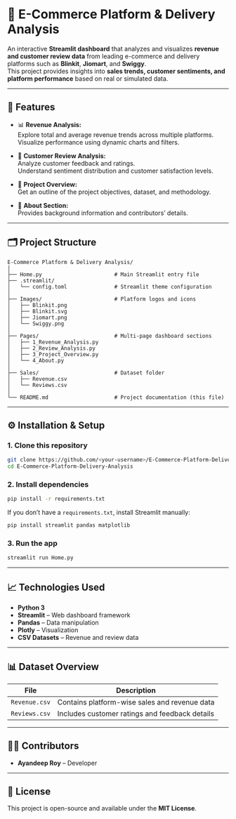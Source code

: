 # 🛒 E-Commerce Platform & Delivery Analysis

An interactive **Streamlit dashboard** that analyzes and visualizes **revenue and customer review data** from leading e-commerce and delivery platforms such as **Blinkit**, **Jiomart**, and **Swiggy**.  
This project provides insights into **sales trends, customer sentiments, and platform performance** based on real or simulated data.

---

## 🚀 Features

- 📊 **Revenue Analysis:**  
  Explore total and average revenue trends across multiple platforms.  
  Visualize performance using dynamic charts and filters.

- 💬 **Customer Review Analysis:**  
  Analyze customer feedback and ratings.  
  Understand sentiment distribution and customer satisfaction levels.

- 🧾 **Project Overview:**  
  Get an outline of the project objectives, dataset, and methodology.

- 🧠 **About Section:**  
  Provides background information and contributors’ details.

---

## 🗂️ Project Structure

```
E-Commerce Platform & Delivery Analysis/
│
├── Home.py                       # Main Streamlit entry file
├── .streamlit/
│   └── config.toml               # Streamlit theme configuration
│
├── Images/                       # Platform logos and icons
│   ├── Blinkit.png
│   ├── Blinkit.svg
│   ├── Jiomart.png
│   └── Swiggy.png
│
├── Pages/                        # Multi-page dashboard sections
│   ├── 1_Revenue_Analysis.py
│   ├── 2_Review_Analysis.py
│   ├── 3_Project_Overview.py
│   └── 4_About.py
│
├── Sales/                        # Dataset folder
│   ├── Revenue.csv
│   └── Reviews.csv
│
└── README.md                     # Project documentation (this file)
```

---

## ⚙️ Installation & Setup

### 1. Clone this repository
```bash
git clone https://github.com/<your-username>/E-Commerce-Platform-Delivery-Analysis.git
cd E-Commerce-Platform-Delivery-Analysis
```

### 2. Install dependencies
```bash
pip install -r requirements.txt
```

If you don’t have a `requirements.txt`, install Streamlit manually:
```bash
pip install streamlit pandas matplotlib
```

### 3. Run the app
```bash
streamlit run Home.py
```

---

## 📈 Technologies Used

- **Python 3**
- **Streamlit** – Web dashboard framework  
- **Pandas** – Data manipulation  
- **Plotly** – Visualization  
- **CSV Datasets** – Revenue and review data  

---

## 📊 Dataset Overview

| File | Description |
|------|--------------|
| `Revenue.csv` | Contains platform-wise sales and revenue data |
| `Reviews.csv` | Includes customer ratings and feedback details |

---

## 🧑‍💻 Contributors

- **Ayandeep Roy** – Developer 

---

## 📜 License

This project is open-source and available under the **MIT License**.

